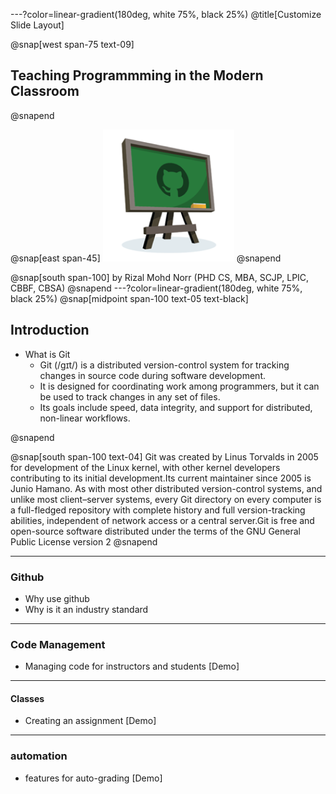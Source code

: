 ---?color=linear-gradient(180deg, white 75%, black 25%)
@title[Customize Slide Layout]

@snap[west span-75 text-09]
## Teaching Programmming in the Modern Classroom
@snapend

@snap[east span-45]
![IMAGE](assets/img/icon-classroom.png)
@snapend

@snap[south span-100]
by Rizal Mohd Norr (PHD CS, MBA, SCJP, LPIC, CBBF, CBSA)
@snapend
---?color=linear-gradient(180deg, white 75%, black 25%)
@snap[midpoint span-100 text-05 text-black]
## Introduction
- What is Git
    - Git (/ɡɪt/) is a distributed version-control system for tracking changes in source code during software development.
    - It is designed for coordinating work among programmers, but it can be used to track changes in any set of files.  
    - Its goals include speed, data integrity, and support for distributed, non-linear workflows.
    
@snapend

@snap[south span-100 text-04]
Git was created by Linus Torvalds in 2005 for development of the Linux kernel, with other kernel developers contributing to its initial development.Its current maintainer since 2005 is Junio Hamano. As with most other distributed version-control systems, and unlike most client–server systems, every Git directory on every computer is a full-fledged repository with complete history and full version-tracking abilities, independent of network access or a central server.Git is free and open-source software distributed under the terms of the GNU General Public License version 2
@snapend

---

### Github

- Why use github
- Why is it an industry standard
---
### Code Management

- Managing code for instructors and students [Demo]
---
#### Classes
 
- Creating an assignment [Demo]
---
### automation 

- features for auto-grading [Demo]

